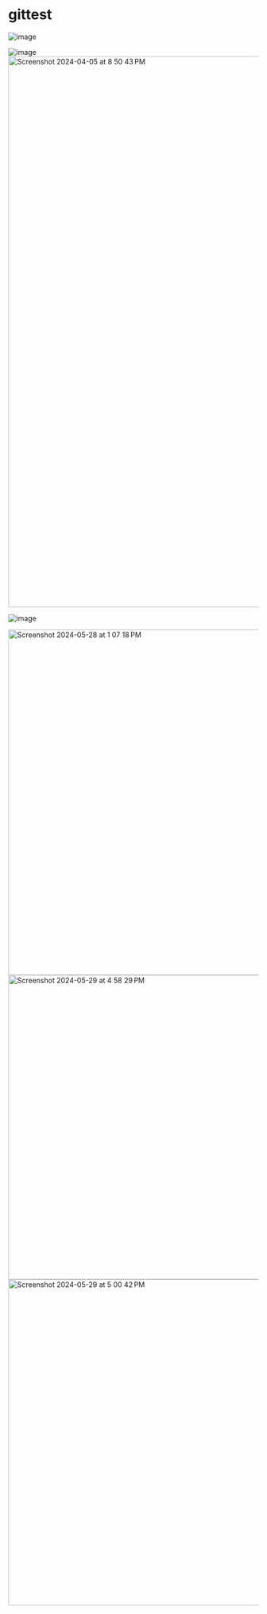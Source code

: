 # gittest
![image](https://github.com/akash97715/gittest/assets/34799343/bb7fa970-0832-48d4-8004-010063b776c4)


![image](https://github.com/akash97715/gittest/assets/34799343/6e160ee7-4728-4861-b6f0-5a464382ea51)
<img width="1108" alt="Screenshot 2024-04-05 at 8 50 43 PM" src="https://github.com/akash97715/gittest/assets/34799343/1eef08b5-8526-489a-bef4-c9ec298f3174">




![image](https://github.com/akash97715/gittest/assets/34799343/c922e061-5978-455d-8adf-032febc0cbe7)
























<img width="695" alt="Screenshot 2024-05-28 at 1 07 18 PM" src="https://github.com/akash97715/gittest/assets/34799343/6378fb3a-9b1f-4c60-909e-2c54c974c116">

<img width="612" alt="Screenshot 2024-05-29 at 4 58 29 PM" src="https://github.com/akash97715/gittest/assets/34799343/ac7e9656-e092-44db-9ca6-81ee1b3a55f3">




<img width="656" alt="Screenshot 2024-05-29 at 5 00 42 PM" src="https://github.com/akash97715/gittest/assets/34799343/6ed18298-e897-4057-9c4b-2b6fed9474b3">
